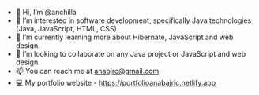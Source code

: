 - 👋 Hi, I’m @anchilla
- 👀 I’m interested in software development, specifically Java technologies (Java, JavaScript, HTML, CSS).
- 🌱 I’m currently learning more about Hibernate, JavaScript and web design.
- 💞️ I’m looking to collaborate on any Java project or JavaScript and web design.
- 📫 You can reach me at anabjrc@gmail.com
- 💻 My portfolio website - https://portfolioanabajric.netlify.app

<!---
anchilla/anchilla is a ✨ special ✨ repository because its `README.md` (this file) appears on your GitHub profile.
You can click the Preview link to take a look at your changes.
--->
